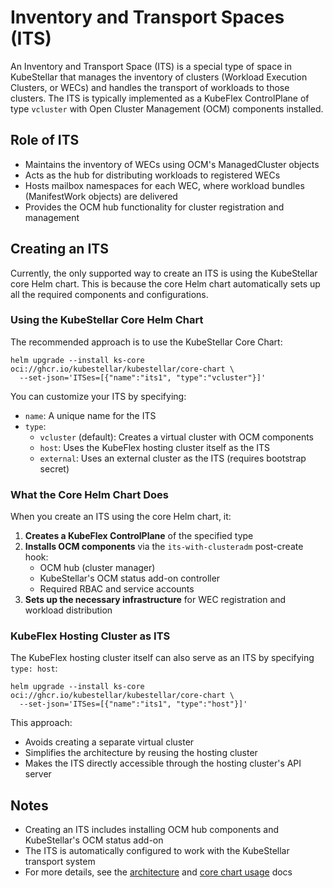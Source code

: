 # Inventory and Transport Spaces (ITS)

An Inventory and Transport Space (ITS) is a special type of space in KubeStellar that manages the inventory of clusters (Workload Execution Clusters, or WECs) and handles the transport of workloads to those clusters. The ITS is typically implemented as a KubeFlex ControlPlane of type `vcluster` with Open Cluster Management (OCM) components installed.

## Role of ITS
- Maintains the inventory of WECs using OCM's ManagedCluster objects
- Acts as the hub for distributing workloads to registered WECs
- Hosts mailbox namespaces for each WEC, where workload bundles (ManifestWork objects) are delivered
- Provides the OCM hub functionality for cluster registration and management

## Creating an ITS

Currently, the only supported way to create an ITS is using the KubeStellar core Helm chart. This is because the core Helm chart automatically sets up all the required components and configurations.

### Using the KubeStellar Core Helm Chart

The recommended approach is to use the KubeStellar Core Chart:

```shell
helm upgrade --install ks-core oci://ghcr.io/kubestellar/kubestellar/core-chart \
  --set-json='ITSes=[{"name":"its1", "type":"vcluster"}]'
```

You can customize your ITS by specifying:

- `name`: A unique name for the ITS
- `type`: 
  - `vcluster` (default): Creates a virtual cluster with OCM components
  - `host`: Uses the KubeFlex hosting cluster itself as the ITS
  - `external`: Uses an external cluster as the ITS (requires bootstrap secret)

### What the Core Helm Chart Does

When you create an ITS using the core Helm chart, it:

1. **Creates a KubeFlex ControlPlane** of the specified type
2. **Installs OCM components** via the `its-with-clusteradm` post-create hook:
   - OCM hub (cluster manager)
   - KubeStellar's OCM status add-on controller
   - Required RBAC and service accounts
3. **Sets up the necessary infrastructure** for WEC registration and workload distribution

### KubeFlex Hosting Cluster as ITS

The KubeFlex hosting cluster itself can also serve as an ITS by specifying `type: host`:

```shell
helm upgrade --install ks-core oci://ghcr.io/kubestellar/kubestellar/core-chart \
  --set-json='ITSes=[{"name":"its1", "type":"host"}]'
```

This approach:
- Avoids creating a separate virtual cluster
- Simplifies the architecture by reusing the hosting cluster
- Makes the ITS directly accessible through the hosting cluster's API server

## Notes
- Creating an ITS includes installing OCM hub components and KubeStellar's OCM status add-on
- The ITS is automatically configured to work with the KubeStellar transport system
- For more details, see the [architecture](architecture.md) and [core chart usage](core-chart.md) docs
